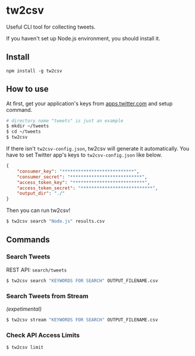 # tw2csv

Useful CLI tool for collecting tweets.

If you haven't set up Node.js environment, you should install it.  

## Install

```
npm install -g tw2csv
```

## How to use

At first, get your application's keys from [apps.twitter.com](https://apps.twitter.com/) and setup command.

```sh
# directory name "tweets" is just an example
$ mkdir ~/tweets
$ cd ~/tweets
$ tw2csv
```

If there isn't `tw2csv-config.json`, tw2csv will generate it automatically.
You have to set Twitter app's keys to `tw2csv-config.json` like below.

```json
{
    "consumer_key": "***************************",
    "consumer_secret": "***************************",
    "access_token_key": "***************************",
    "access_token_secret": "***************************",
    "output_dir": "./"
}
```

Then you can run tw2csv!

```sh
$ tw2csv search "Node.js" results.csv
```

## Commands

### Search Tweets

REST API: `search/tweets`

```sh
$ tw2csv search "KEYWORDS FOR SEARCH" OUTPUT_FILENAME.csv
```

### Search Tweets from Stream
_(expetimental)_

```sh
$ tw2csv stream "KEYWORDS FOR SEARCH" OUTPUT_FILENAME.csv
```

### Check API Access Limits

```sh
$ tw2csv limit
```


